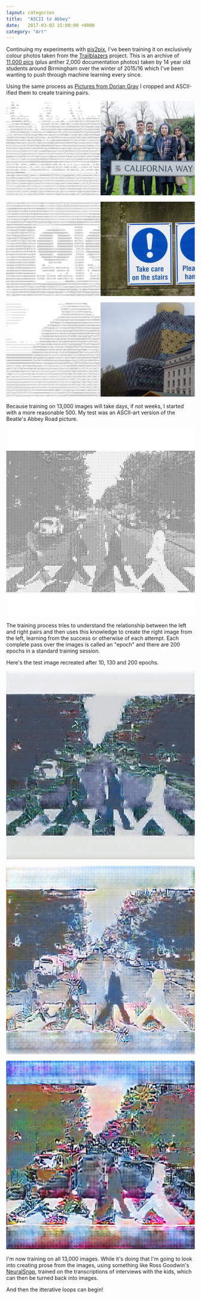 ```yaml
---
layout: categories
title:  "ASCII to Abbey"
date:   2017-03-02 15:00:00 +0000
category: "Art"
---
```


Continuing my experiments with [pix2pix](https://github.com/phillipi/pix2pix), I've been training it on exclusively colour photos taken from the [Trailblazers](http://www.stanscafe.co.uk/trailblazers.html) project. This is an archive of [11,000 pics](https://www.flickr.com/photos/bhamtrailblazers/albums) (plus anther 2,000 documentation photos) taken by 14 year old students around Birmingham over the winter of 2015/16 which I've been wanting to push through machine learning every since. 

Using the same process as [Pictures from Dorian Gray](http://blog.peteashton.com/art/2017/02/24/pictures_dorian_gray/) I cropped and ASCII-ified them to create training pairs. 

![](/images/00112.jpg)

![](/images/00285.jpg)

![](/images/00498.jpg)

Because training on 13,000 images will take days, if not weeks, I started with a more reasonable 500. My test was an ASCII-art version of the Beatle's Abbey Road picture. 

![](/images/abbey3-a.jpg)

The training process tries to understand the relationship between the left and right pairs and then uses this knowledge to create the right image from the left, learning from the success or otherwise of each attempt. Each complete pass over the images is called an "epoch" and there are 200 epochs in a standard training session. 

Here's the test image recreated after 10, 130 and 200 epochs. 

![](/images/abbey3-early.jpg)

![](/images/abbey3-mid.jpg)

![](/images/abbey3-final.jpg)

I'm now training on all 13,000 images. While it's doing that I'm going to look into creating prose from the images, using something like Ross Goodwin's [NeuralSnap](https://github.com/rossgoodwin/neuralsnap), trained on the transcriptions of interviews with the kids, which can then be turned back into images. 

And then the itterative loops can begin! 
